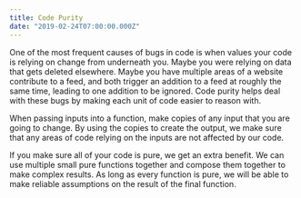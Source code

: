 ```yaml
---
title: Code Purity
date: "2019-02-24T07:00:00.000Z"
---
```


One of the most frequent causes of bugs in code is when values your code is relying on change from underneath you. Maybe you were relying on data that gets deleted elsewhere. Maybe you have multiple areas of a website contribute to a feed, and both trigger an addition to a feed at roughly the same time, leading to one addition to be ignored. Code purity helps deal with these bugs by making each unit of code easier to reason with.

When passing inputs into a function, make copies of any input that you are going to change. By using the copies to create the output, we make sure that any areas of code relying on the inputs are not affected by our code.

If you make sure all of your code is pure, we get an extra benefit. We can use multiple small pure functions together and compose them together to make complex results. As long as every function is pure, we will be able to make reliable assumptions on the result of the final function.
